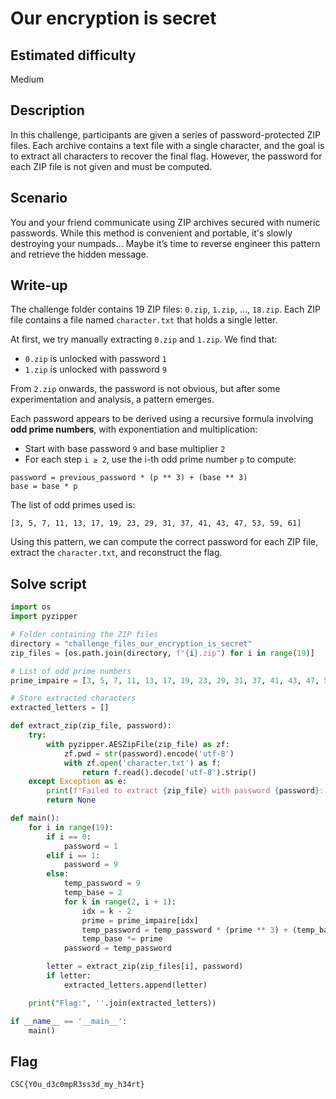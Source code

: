 # Our encryption is secret


## Estimated difficulty  
Medium  

## Description  
In this challenge, participants are given a series of password-protected ZIP files. Each archive contains a text file with a single character, and the goal is to extract all characters to recover the final flag. However, the password for each ZIP file is not given and must be computed.

## Scenario  
You and your friend communicate using ZIP archives secured with numeric passwords. While this method is convenient and portable, it's slowly destroying your numpads… Maybe it’s time to reverse engineer this pattern and retrieve the hidden message.

## Write-up  
The challenge folder contains 19 ZIP files: `0.zip`, `1.zip`, ..., `18.zip`. Each ZIP file contains a file named `character.txt` that holds a single letter.

At first, we try manually extracting `0.zip` and `1.zip`. We find that:
- `0.zip` is unlocked with password `1`
- `1.zip` is unlocked with password `9`

From `2.zip` onwards, the password is not obvious, but after some experimentation and analysis, a pattern emerges.

Each password appears to be derived using a recursive formula involving **odd prime numbers**, with exponentiation and multiplication:
- Start with base password `9` and base multiplier `2`
- For each step `i ≥ 2`, use the i-th odd prime number `p` to compute:

```
password = previous_password * (p ** 3) + (base ** 3)
base = base * p
```

The list of odd primes used is:

```
[3, 5, 7, 11, 13, 17, 19, 23, 29, 31, 37, 41, 43, 47, 53, 59, 61]
```

Using this pattern, we can compute the correct password for each ZIP file, extract the `character.txt`, and reconstruct the flag.

## Solve script  

```python
import os
import pyzipper

# Folder containing the ZIP files
directory = "challenge_files_our_encryption_is_secret"
zip_files = [os.path.join(directory, f"{i}.zip") for i in range(19)]

# List of odd prime numbers
prime_impaire = [3, 5, 7, 11, 13, 17, 19, 23, 29, 31, 37, 41, 43, 47, 53, 59, 61]

# Store extracted characters
extracted_letters = []

def extract_zip(zip_file, password):
    try:
        with pyzipper.AESZipFile(zip_file) as zf:
            zf.pwd = str(password).encode('utf-8')
            with zf.open('character.txt') as f:
                return f.read().decode('utf-8').strip()
    except Exception as e:
        print(f"Failed to extract {zip_file} with password {password}: {e}")
        return None

def main():
    for i in range(19):
        if i == 0:
            password = 1
        elif i == 1:
            password = 9
        else:
            temp_password = 9
            temp_base = 2
            for k in range(2, i + 1):
                idx = k - 2
                prime = prime_impaire[idx]
                temp_password = temp_password * (prime ** 3) + (temp_base ** 3)
                temp_base *= prime
            password = temp_password

        letter = extract_zip(zip_files[i], password)
        if letter:
            extracted_letters.append(letter)

    print("Flag:", ''.join(extracted_letters))

if __name__ == '__main__':
    main()
```

## Flag  
```
CSC{Y0u_d3c0mpR3ss3d_my_h34rt}
```
